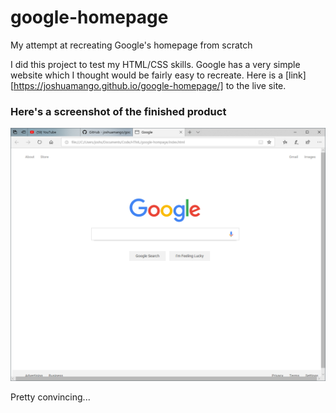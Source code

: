 # google-homepage
My attempt at recreating Google's homepage from scratch

I did this project to test my HTML/CSS skills. Google has a very simple website which I thought would be fairly easy to recreate. Here is a [link][https://joshuamango.github.io/google-homepage/] to the live site.

### Here's a screenshot of the finished product
![Image](sample-screenshot.PNG)

Pretty convincing...
